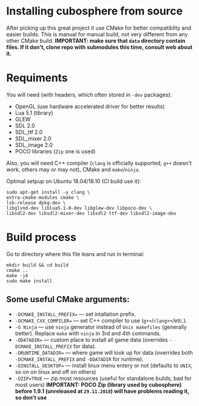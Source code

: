 # Installing cubosphere from source
After picking up this great project it use CMake for better compatiblity and easier builds. This is manual for manual build, not very different from any other CMake build.
**IMPORTANT: make sure that `data` directory contain files. If it don't, clone repo with submodules this time, consult web about it.**

# Requiments
You will need (with headers, which often stored in `-dev` packages):

* OpenGL (use hardware accelerated driver for better results)
* Lua 5.1 (library)
* GLEW
* SDL 2.0
* SDL_ttf 2.0
* SDL_mixer 2.0
* SDL_image 2.0
* POCO libraries (`Zip` one is used)

Also, you will need C++ compiler (`clang` is officially supported, `g++` doesn't work, others may or may not), CMake and `make`/`ninja`.

Optimal setpup on Ubuntu 18.04/18.10 (CI build use it):

```
sudo apt-get install -y clang \
extra-cmake-modules cmake \
lsb-release dpkg-dev \
libglvnd-dev liblua5.1-0-dev libglew-dev libpoco-dev \
libsdl2-dev libsdl2-mixer-dev libsdl2-ttf-dev libsdl2-image-dev
```

# Build process
Go to directory where this file leans and run in terminal:
```
mkdir build && cd build
cmake ..
make -j4
sudo make install
```

## Some useful CMake arguments:
* `-DCMAKE_INSTALL_PREFIX=` — set intallation prefix.
* `-DCMAKE_CXX_COMPILER=` — set C++ compiler to use (`g++`/`clang++`/etc.).
* `-G Ninja` — use `ninja` generator instead of `Unix makefiles` (generally better). Replace `make` with `ninja` in 3rd and 4th commands.
* `-DDATADIR=` — custom place to install all game data (overrides `-DCMAKE_INSTALL_PREFIX` for data).
* `-DRUNTIME_DATADIR=` — where game will look up for data (overrides both `-DCMAKE_INSTALL_PREFIX` and `-DDATADIR` for runtime).
* `-DINSTALL_DESKTOP=` — install linux menu entery or not (defaults to `UNIX`, so on on linux and off on others)
* `-DZIP=TRUE` — zip most resources (useful for standalone builds, bad for most users) 
**IMPORTANT: POCO Zip (library used by cubosphere) before 1.9.1 (unreleased at `29.11.2018`) will have problems reading it, so don't use**
